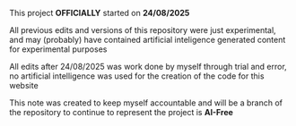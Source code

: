 This project **OFFICIALLY** started on **24/08/2025**

All previous edits and versions of this repository were just experimental, and may (probably) have contained artificial inteligence generated content for experimental purposes

All edits after 24/08/2025 was work done by myself through trial and error, no artificial intelligence was used for the creation of the code for this website

This note was created to keep myself accountable and will be a branch of the repository to continue to represent the project is **AI-Free**
